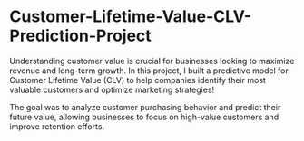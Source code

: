# Customer-Lifetime-Value-CLV-Prediction-Project
Understanding customer value is crucial for businesses looking to maximize revenue and long-term growth. In this project, I built a predictive model for Customer Lifetime Value (CLV) to help companies identify their most valuable customers and optimize marketing strategies!

The goal was to analyze customer purchasing behavior and predict their future value, allowing businesses to focus on high-value customers and improve retention efforts.
